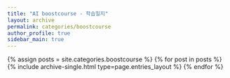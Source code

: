 ```yaml
---
title: "AI boostcourse - 학습일지"
layout: archive
permalink: categories/boostcourse
author_profile: true
sidebar_main: true
---
```


{% assign posts = site.categories.boostcourse %}
{% for post in posts %} {% include archive-single.html type=page.entries_layout %} {% endfor %}
